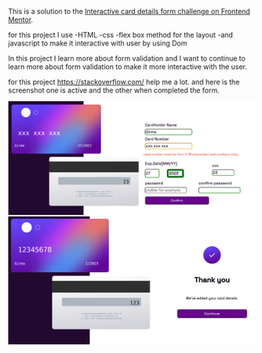 This is a solution to the [Interactive card details form challenge on Frontend Mentor](https://www.frontendmentor.io/challenges/interactive-card-details-form-XpS8cKZDWw).
 
 for this project I use
 -HTML
 -css
 -flex box method for the layout
 -and javascript to make it interactive with user by using Dom

In this project I learn more about form validation and I want to continue to learn more about form validation to make it more interactive with the user. 

for this project https://stackoverflow.com/ help me a lot. and here is the screenshot one is active and the other when completed the form.

![active-form](images/active-form.jpg)
![form-submit](images/form-submit.jpg)
